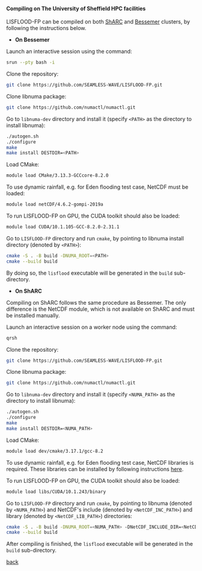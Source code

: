 #### Compiling on The University of Sheffield HPC facilities

LISFLOOD-FP can be compiled on both [ShARC](https://docs.hpc.shef.ac.uk/en/latest/sharc/index.html) and [Bessemer](https://docs.hpc.shef.ac.uk/en/latest/bessemer/index.html) clusters, by following the instructions below.

- **On Bessemer**

Launch an interactive session using the command:

````bash
srun --pty bash -i
````

Clone the repository: 

````bash
git clone https://github.com/SEAMLESS-WAVE/LISFLOOD-FP.git
````

Clone libnuma package:

````bash
git clone https://github.com/numactl/numactl.git
````

Go to `libnuma-dev` directory and install it (specify `<PATH>` as the directory to install libnuma):

````bash
./autogen.sh
./configure
make
make install DESTDIR=<PATH>
````

Load CMake:

````bash
module load CMake/3.13.3-GCCcore-8.2.0
````

To use dynamic rainfall, e.g. for Eden flooding test case, NetCDF must be loaded:

````bash
module load netCDF/4.6.2-gompi-2019a
````

To run LISFLOOD-FP on GPU, the CUDA toolkit should also be loaded:

````bash
module load CUDA/10.1.105-GCC-8.2.0-2.31.1 
````

Go to `LISFLOOD-FP` directory and run `cmake`, by pointing to libnuma install directory (denoted by `<PATH>`):

````bash
cmake -S . -B build -DNUMA_ROOT=<PATH>
cmake --build build
````

By doing so, the `lisflood` executable will be generated in the `build` sub-directory.

- **On ShARC**

Compiling on ShARC follows the same procedure as Bessemer. The only difference is the NetCDF module, which is not available on ShARC and must be installed manually.

Launch an interactive session on a worker node using the command:

````bash
qrsh
````

Clone the repository: 

````bash
git clone https://github.com/SEAMLESS-WAVE/LISFLOOD-FP.git
````

Clone libnuma package:

````bash
git clone https://github.com/numactl/numactl.git
````

Go to `libnuma-dev` directory and install it (specify `<NUMA_PATH>` as the directory to install libnuma):

````bash
./autogen.sh
./configure
make
make install DESTDIR=<NUMA_PATH>
````

Load CMake:

````bash
module load dev/cmake/3.17.1/gcc-8.2
````

To use dynamic rainfall, e.g. for Eden flooding test case, NetCDF libraries is required. These libraries can be installed by following instructions [here](https://www.unidata.ucar.edu/software/netcdf/docs/getting_and_building_netcdf.html).

To run LISFLOOD-FP on GPU, the CUDA toolkit should also be loaded:

````bash
module load libs/CUDA/10.1.243/binary 
````

Go to `LISFLOOD-FP` directory and run `cmake`, by pointing to libnuma (denoted by `<NUMA_PATH>`) and NetCDF's include (denoted by `<NetCDF_INC_PATH>`) and library (denoted by `<NetCDF_LIB_PATH>`) directories:

````bash
cmake -S . -B build -DNUMA_ROOT=<NUMA_PATH> -DNetCDF_INCLUDE_DIR=<NetCDF_INC_PATH> -DNetCDF_LIBRARY=<NetCDF_LIB_PATH> 
cmake --build build
````

After compiling is finished, the `lisflood` executable will be generated in the `build` sub-directory.

[back](/LISFLOOD8.0.md)
